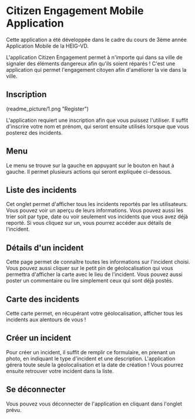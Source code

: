 # Citizen Engagement Mobile Application

Cette application a été développée dans le cadre du cours de 3ème année Application Mobile de la HEIG-VD.

L'application Citizen Engagement permet à n'importe qui dans sa ville de signaler des éléments dangereux afin qu'ils soient réparés ! C'est une application qui permet l'engagement citoyen afin d'améliorer la vie dans la ville.

## Inscription

(readme_picture/1.png "Register")

L'application requiert une inscription afin que vous puissez l'utiliser. Il suffit d'inscrire votre nom et prénom, qui seront ensuite utilisés lorsque que vous posterez des incidents.

## Menu
Le menu se trouve sur la gauche en appuyant sur le bouton en haut à gauche. Il permet plusieurs actions qui seront expliquée ci-dessous.

## Liste des incidents

Cet onglet permet d'afficher tous les incidents reportés par les utilisateurs. Vous pouvez voir un aperçu de leurs informations. Vous pouvez aussi les trier soit par type, date ou voir seulement vos incidents que vous avez déjà reporté. Si vous cliquez sur un, vous pourrez accéder aux détails de l'incident.

## Détails d'un incident

Cette page permet de connaître toutes les informations sur l'incident choisi. Vous pouvez aussi cliquer sur le petit pin de géolocalisation qui vous permettra d'afficher la carte avec le lieu de l'incident. Vous pouvez aussi poster un commentaire ou lire simplement ceux qui sont déjà postés.

## Carte des incidents

Cette carte permet, en récupérant votre géolocalisation, afficher tous les incidents aux alentours de vous !

## Créer un incident

Pour créer un incident, il suffit de remplir ce formulaire, en prenant un photo, en indiquant le type d'incident et une description. L'application gérera toute seule la géolocalisation et la date de création ! Vous pourrez ensuite retrouver votre incident dans la liste.

## Se déconnecter

Vous pouvez vous déconnecter de l'application en cliquant dans l'onglet prévu.
